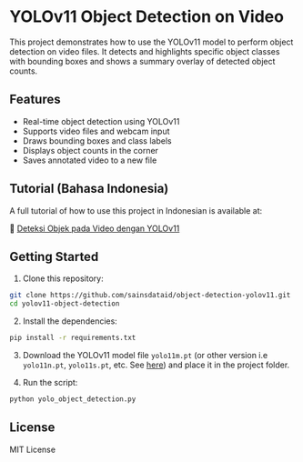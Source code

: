 # YOLOv11 Object Detection on Video

This project demonstrates how to use the YOLOv11 model to perform object detection on video files. It detects and highlights specific object classes with bounding boxes and shows a summary overlay of detected object counts.

## Features

- Real-time object detection using YOLOv11
- Supports video files and webcam input
- Draws bounding boxes and class labels
- Displays object counts in the corner
- Saves annotated video to a new file

## Tutorial (Bahasa Indonesia)

A full tutorial of how to use this project in Indonesian is available at:

🔗 [Deteksi Objek pada Video dengan YOLOv11](https://sainsdata.id/machine-learning/12534/deteksi-objek-pada-video-dengan-yolov11/)

## Getting Started

1. Clone this repository:

```bash
git clone https://github.com/sainsdataid/object-detection-yolov11.git
cd yolov11-object-detection
```

2. Install the dependencies:

```bash
pip install -r requirements.txt
```

3. Download the YOLOv11 model file `yolo11m.pt` (or other version i.e `yolo11n.pt`, `yolo11s.pt`, etc. See [here](https://docs.ultralytics.com/models/yolo11/#performance-metrics)) and place it in the project folder.

4. Run the script:

```bash
python yolo_object_detection.py
```

## License

MIT License
